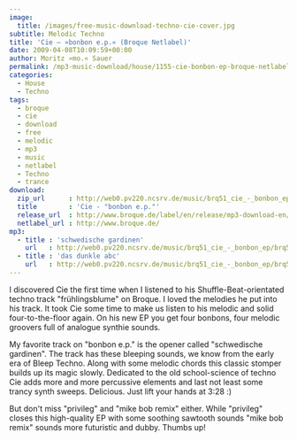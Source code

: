 ```yaml
---
image:
  title: /images/free-music-download-techno-cie-cover.jpg
subtitle: Melodic Techno
title: 'Cie – »bonbon e.p.« (Broque Netlabel)'
date: 2009-04-08T10:09:59+00:00
author: Moritz »mo.« Sauer
permalink: /mp3-music-download/house/1155-cie-bonbon-ep-broque-netlabel
categories:
  - House
  - Techno
tags:
  - broque
  - cie
  - download
  - free
  - melodic
  - mp3
  - music
  - netlabel
  - Techno
  - trance
download:
  zip_url      : http://web0.pv220.ncsrv.de/music/brq51_cie_-_bonbon_ep/brq51_cie_-_bonbon_ep.zip
  title        : 'Cie - "bonbon e.p."'
  release_url  : http://www.broque.de/label/en/release/mp3-download-en/1337-051-cie-bonbon-ep-2
  netlabel_url : http://www.broque.de/
mp3:
  - title : 'schwedische gardinen'
    url   : http://web0.pv220.ncsrv.de/music/brq51_cie_-_bonbon_ep/brq51_cie_-_bonbon_ep_-_01_schwedische_gardinen.mp3
  - title : 'das dunkle abc'
    url   : http://web0.pv220.ncsrv.de/music/brq51_cie_-_bonbon_ep/brq51_cie_-_bonbon_ep_-_04_das_dunkle_abc_.mp3
---
```

I discovered Cie the first time when I listened to his Shuffle-Beat-orientated techno track "frühlingsblume" on Broque. I loved the melodies he put into his track. It took Cie some time to make us listen to his melodic and solid four-to-the-floor again. On his new EP you get four bonbons, four melodic groovers full of analogue synthie sounds.<!--more-->

My favorite track on "bonbon e.p." is the opener called "schwedische gardinen". The track has these bleeping sounds, we know from the early era of Bleep Techno. Along with some melodic chords this classic stomper builds up its magic slowly. Dedicated to the old school-science of techno Cie adds more and more percussive elements and last not least some trancy synth sweeps. Delicious. Just lift your hands at 3:28 :)

But don't miss "privileg" and "mike bob remix" either. While "privileg" closes this high-quality EP with some soothing sawtooth sounds "mike bob remix" sounds more futuristic and dubby. Thumbs up!
